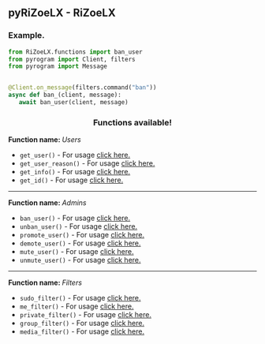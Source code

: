<h2> pyRiZoeLX - RiZoeLX </h2>

<h3> Example. </h3>

``` python
from RiZoeLX.functions import ban_user
from pyrogram import Client, filters 
from pyrogram import Message


@Client.on_message(filters.command("ban"))
async def ban_(client, message):
   await ban_user(client, message)
```

<h3 align="center"> Functions available! </h3>
<b> Function name: </b><i>Users</i><br>

* <code>get_user()</code> - For usage [click here.](https://github.com/RiZoeLX/pyRiZoeLX/blob/main/RiZoeLX/docs/Users.md#get_user)
* <code>get_user_reason()</code> - For usage [click here.](https://github.com/RiZoeLX/pyRiZoeLX/blob/main/RiZoeLX/docs/Users.md#get_user_reason)
* <code>get_info()</code> - For usage [click here.](https://github.com/RiZoeLX/pyRiZoeLX/blob/main/RiZoeLX/docs/Users.md#get_info)
* <code>get_id()</code> - For usage [click here.](https://github.com/RiZoeLX/pyRiZoeLX/blob/main/RiZoeLX/docs/Users.md#get_id)

----

<b> Function name: </b><i>Admins</i><br>

* <code>ban_user()</code> - For usage [click here.](https://github.com/RiZoeLX/pyRiZoeLX/blob/main/RiZoeLX/docs/Admins.md#ban_user)
* <code>unban_user()</code> - For usage [click here.](https://github.com/RiZoeLX/pyRiZoeLX/blob/main/RiZoeLX/docs/Admins.md#unban_user)
* <code>promote_user()</code> - For usage [click here.](https://github.com/RiZoeLX/pyRiZoeLX/blob/main/RiZoeLX/docs/Admins.md#promote_user)
* <code>demote_user()</code> - For usage [click here.](https://github.com/RiZoeLX/pyRiZoeLX/blob/main/RiZoeLX/docs/Admins.md#demote_user)
* <code>mute_user()</code> - For usage [click here.](https://github.com/RiZoeLX/pyRiZoeLX/blob/main/RiZoeLX/docs/Admins.md#mute_user)
* <code>unmute_user()</code> - For usage [click here.](https://github.com/RiZoeLX/pyRiZoeLX/blob/main/RiZoeLX/docs/Admins.md#unmute_user)

----

<b> Function name: </b><i>Filters</i><br>

* <code>sudo_filter()</code> - For usage [click here.](https://github.com/RiZoeLX/pyRiZoeLX/blob/main/RiZoeLX/docs/Filters.md#sudo_filter)
* <code>me_filter()</code> - For usage [click here.](https://github.com/RiZoeLX/pyRiZoeLX/blob/main/RiZoeLX/docs/Filters.md#me_filter)
* <code>private_filter()</code> - For usage [click here.](https://github.com/RiZoeLX/pyRiZoeLX/blob/main/RiZoeLX/docs/Filters.md#private_filter)
* <code>group_filter()</code> - For usage [click here.](https://github.com/RiZoeLX/pyRiZoeLX/blob/main/RiZoeLX/docs/Filters.md#group_filter)
* <code>media_filter()</code> - For usage [click here.](https://github.com/RiZoeLX/pyRiZoeLX/blob/main/RiZoeLX/docs/Filters.md#media_filter)

